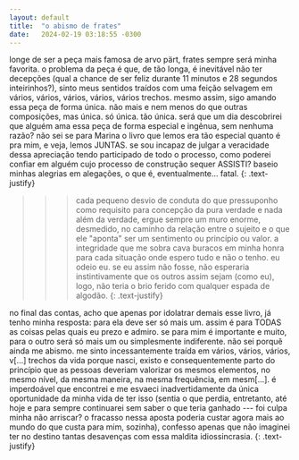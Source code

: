 ```yaml
---
layout: default
title:  "o abismo de frates"
date:   2024-02-19 03:18:55 -0300
---
```


longe de ser a peça mais famosa de arvo pärt, frates sempre será minha favorita.
o problema da peça é que, de tão longa, é inevitável não ter decepções (qual a chance de ser feliz durante 11 minutos e 28 segundos inteirinhos?), sinto meus sentidos traídos com uma feição selvagem em vários, vários, vários, vários, vários trechos.
mesmo assim, sigo amando essa peça de forma única.
não mais e nem menos do que outras composições, mas única. só única. tão única.
será que um dia descobrirei que alguém ama essa peça de forma especial e ingênua, sem nenhuma razão?
não sei se para Marina o livro que lemos era tão especial quanto é pra mim, e veja, lemos JUNTAS.
se sou incapaz de julgar a veracidade dessa apreciação tendo participado de todo o processo, como poderei confiar em alguém cujo processo de construção sequer ASSISTI? baseio minhas alegrias em alegações, o que é, eventualmente... fatal.
{: .text-justify}
>>> cada pequeno desvio de conduta do que pressuponho como requisito para concepção da pura verdade e nada além da verdade, ergue sempre um muro enorme, desmedido, no caminho da relação entre o sujeito e o que ele "aponta" ser um sentimento ou princípio ou valor.
a integridade que me sobra cava buracos em minha honra para cada situação onde espero tudo e não o tenho. eu odeio eu. se eu assim não fosse, não esperaria instintivamente que os outros assim sejam (como eu), logo, não teria o brio ferido com qualquer espada de algodão.
{: .text-justify}

no final das contas, acho que apenas por idolatrar demais esse livro, já tenho minha resposta: para ela deve ser só mais um.
assim é para TODAS as coisas pelas quais eu prezo e admiro. se para mim é importante e muito, para o outro será só mais um ou simplesmente indiferente. não sei porquê ainda me abismo. me sinto incessantemente traída em vários, vários, vários, v[...] trechos da vida porque nasci, existo e consequentemente parto do princípio que as pessoas deveriam valorizar os mesmos elementos, no mesmo nível, da mesma maneira, na mesma frequência, em mesm[...]. é imperdoável que encontrei e me esvaeci inadvertidamente da única oportunidade da minha vida de ter isso (sentia o que perdia, entretanto, até hoje e para sempre continuarei sem saber o que teria ganhado --- foi culpa minha não arriscar? o fracasso nessa aposta poderia custar agora mais ao mundo do que custa para mim, sozinha), confesso apenas que não imaginei ter no destino tantas desavenças com essa maldita idiossincrasia.
{: .text-justify}